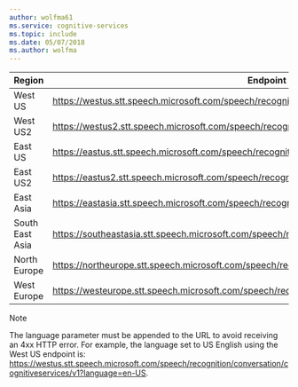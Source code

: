 ```yaml
---
author: wolfma61
ms.service: cognitive-services
ms.topic: include
ms.date: 05/07/2018
ms.author: wolfma
---
```


| Region | Endpoint |
|--------|----------|
| West US | https://westus.stt.speech.microsoft.com/speech/recognition/conversation/cognitiveservices/v1 |
| West US2 | https://westus2.stt.speech.microsoft.com/speech/recognition/conversation/cognitiveservices/v1 |
| East US | https://eastus.stt.speech.microsoft.com/speech/recognition/conversation/cognitiveservices/v1 |
| East US2 | https://eastus2.stt.speech.microsoft.com/speech/recognition/conversation/cognitiveservices/v1 |
| East Asia | https://eastasia.stt.speech.microsoft.com/speech/recognition/conversation/cognitiveservices/v1 |
| South East Asia | https://southeastasia.stt.speech.microsoft.com/speech/recognition/conversation/cognitiveservices/v1 |
| North Europe | https://northeurope.stt.speech.microsoft.com/speech/recognition/conversation/cognitiveservices/v1 |
| West Europe | https://westeurope.stt.speech.microsoft.com/speech/recognition/conversation/cognitiveservices/v1 |


> [!NOTE]
> The language parameter must be appended to the URL to avoid receiving an 4xx HTTP error. For example, the language set to US English using the West US endpoint is: https://westus.stt.speech.microsoft.com/speech/recognition/conversation/cognitiveservices/v1?language=en-US.
